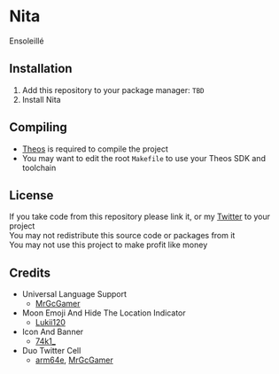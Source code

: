 # Nita
Ensoleillé

## Installation
1. Add this repository to your package manager: `TBD`
2. Install Nita

## Compiling
  - [Theos](https://theos.dev/) is required to compile the project
  - You may want to edit the root `Makefile` to use your Theos SDK and toolchain

## License
If you take code from this repository please link it, or my [Twitter](https://twitter.com/schneelittchen) to your project<br>
You may not redistribute this source code or packages from it<br>
You may not use this project to make profit like money

## Credits
  - Universal Language Support
    - [MrGcGamer](https://twitter.com/MrGcGamer)
  - Moon Emoji And Hide The Location Indicator
    - [Lukii120](https://twitter.com/Lukii120)
  - Icon And Banner
    - [74k1_](https://twitter.com/74k1_)
  - Duo Twitter Cell
    - [arm64e](https://twitter.com/arm64e), [MrGcGamer](https://twitter.com/MrGcGamer)
